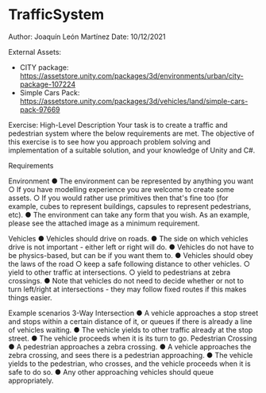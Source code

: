 # TrafficSystem

Author: Joaquín León Martínez
Date: 10/12/2021

External Assets:
- CITY package: https://assetstore.unity.com/packages/3d/environments/urban/city-package-107224
- Simple Cars Pack: https://assetstore.unity.com/packages/3d/vehicles/land/simple-cars-pack-97669

Exercise:
High-Level Description
Your task is to create a traffic and pedestrian system where the below requirements are
met. The objective of this exercise is to see how you approach problem solving and
implementation of a suitable solution, and your knowledge of Unity and C#.

Requirements

Environment
● The environment can be represented by anything you want
○ If you have modelling experience you are welcome to create some assets.
○ If you would rather use primitives then that's fine too (for example, cubes to
represent buildings, capsules to represent pedestrians, etc).
● The environment can take any form that you wish. As an example, please see the
attached image as a minimum requirement.

Vehicles
● Vehicles should drive on roads.
● The side on which vehicles drive is not important - either left or right will do.
● Vehicles do not have to be physics-based, but can be if you want them to.
● Vehicles should obey the laws of the road
○ keep a safe following distance to other vehicles.
○ yield to other traffic at intersections.
○ yield to pedestrians at zebra crossings.
● Note that vehicles do not need to decide whether or not to turn left/right at
intersections - they may follow fixed routes if this makes things easier.

Example scenarios
3-Way Intersection
● A vehicle approaches a stop street and stops within a certain distance of it, or
queues if there is already a line of vehicles waiting.
● The vehicle yields to other traffic already at the stop street.
● The vehicle proceeds when it is its turn to go.
Pedestrian Crossing
● A pedestrian approaches a zebra crossing.
● A vehicle approaches the zebra crossing, and sees there is a pedestrian
approaching.
● The vehicle yields to the pedestrian, who crosses, and the vehicle proceeds when
it is safe to do so.
● Any other approaching vehicles should queue appropriately.

